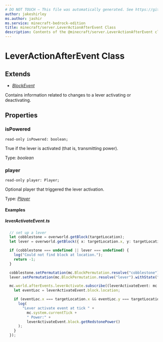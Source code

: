 ```yaml
---
# DO NOT TOUCH — This file was automatically generated. See https://github.com/mojang/minecraftapidocsgenerator to modify descriptions, examples, etc.
author: jakeshirley
ms.author: jashir
ms.service: minecraft-bedrock-edition
title: minecraft/server.LeverActionAfterEvent Class
description: Contents of the @minecraft/server.LeverActionAfterEvent class.
---
```

# LeverActionAfterEvent Class

## Extends
- [*BlockEvent*](BlockEvent.md)

Contains information related to changes to a lever activating or deactivating.

## Properties

### **isPowered**
`read-only isPowered: boolean;`

True if the lever is activated (that is, transmitting power).

Type: *boolean*

### **player**
`read-only player: Player;`

Optional player that triggered the lever activation.

Type: [*Player*](Player.md)

#### Examples
##### ***leverActivateEvent.ts***
```typescript
  // set up a lever
  let cobblestone = overworld.getBlock(targetLocation);
  let lever = overworld.getBlock({ x: targetLocation.x, y: targetLocation.y + 1, z: targetLocation.z });

  if (cobblestone === undefined || lever === undefined) {
    log("Could not find block at location.");
    return -1;
  }

  cobblestone.setPermutation(mc.BlockPermutation.resolve("cobblestone"));
  lever.setPermutation(mc.BlockPermutation.resolve("lever").withState("lever_direction", "up_north_south" /* up */));

  mc.world.afterEvents.leverActivate.subscribe((leverActivateEvent: mc.LeverActionAfterEvent) => {
    let eventLoc = leverActivateEvent.block.location;

    if (eventLoc.x === targetLocation.x && eventLoc.y === targetLocation.y + 1 && eventLoc.z === targetLocation.z) {
      log(
        "Lever activate event at tick " +
          mc.system.currentTick +
          " Power:" +
          leverActivateEvent.block.getRedstonePower()
      );
    }
  });
```
